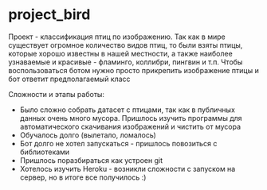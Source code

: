 # project_bird
Проект - классификация птиц по изображению. Так как в мире существует огромное количество видов птиц, то были взяты птицы, которые хорошо известны в нашей местности, а также наиболее узнаваемые и красивые - фламинго, коллибри, пингвин и т.п.
Чтобы воспользоваться ботом нужно просто прикрепить изображение птицы и бот ответит предполагаемый класс

Сложности и этапы работы:
- Было сложно собрать датасет с птицами, так как в публичныx данных очень много мусора. Пришлось изучить программы для автоматического скачивания изображений и чистить от мусора
- Обучалось долго (вылетало, ломалось)
- Бот долго не хотел запускаться - пришлось повозиться с библиотеками
 - Пришлось поразбираться как устроен git
 - Хотелось изучить Heroku - возникли сложности с запуском на сервер, но в итоге все получилось :)
